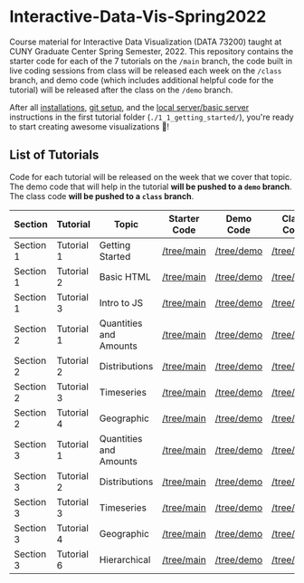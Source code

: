 # Interactive-Data-Vis-Spring2022

Course material for Interactive Data Visualization (DATA 73200) taught at CUNY Graduate Center Spring Semester, 2022. This repository contains the starter code for each of the 7 tutorials on the `/main` branch, the code built in live coding sessions from class will be released each week on the `/class` branch, and demo code (which includes additional helpful code for the tutorial) will be released after the class on the `/demo` branch.

After all [installations](./1_1_getting_started/1_INSTALL.md), [git setup](./1_1_getting_started/GIT_SETUP.md), and the [local server/basic server](./1_1_getting_started/3_BASIC_SERVER.md) instructions in the first tutorial folder (`./1_1_getting_started/`), you're ready to start creating awesome visualizations 🎉!

## List of Tutorials

Code for each tutorial will be released on the week that we cover that topic. The demo code that will help in the tutorial **will be pushed to a `demo` branch**. The class code **will be pushed to a `class` branch**.

| Section | Tutorial | Topic | Starter Code | Demo Code | Class Code |
| ------ | ------ | ----- | ------ | ----- | ----- |
| Section 1 | Tutorial 1 | Getting Started | [/tree/main](https://github.com/racheldaniell/interactivedataviz/tree/main/1_1_getting_started) | [/tree/demo](https://github.com/racheldaniell/interactivedataviz/tree/demo/1_1_getting_started) | [/tree/class](https://github.com/racheldaniell/interactivedataviz/tree/class/1_1_getting_started)
| Section 1 | Tutorial 2 | Basic HTML | [/tree/main](https://github.com/InteractiveDataVis/Interactive-Data-Vis-Fall2021/tree/main/1_2_basic_html) | [/tree/demo](https://github.com/InteractiveDataVis/Interactive-Data-Vis-Fall2021/tree/demo/1_2_basic_html) | [/tree/class](https://github.com/InteractiveDataVis/Interactive-Data-Vis-Fall2021/tree/class/1_2_basic_html)
| Section 1 | Tutorial 3 | Intro to JS | [/tree/main](https://github.com/InteractiveDataVis/Interactive-Data-Vis-Fall2021/tree/main/1_3_intro_to_js) | [/tree/demo](https://github.com/InteractiveDataVis/Interactive-Data-Vis-Fall2021/tree/demo/1_3_intro_to_js) | [/tree/class](https://github.com/InteractiveDataVis/Interactive-Data-Vis-Fall2021/tree/class/1_3_intro_to_js)
| Section 2 | Tutorial 1 | Quantities and Amounts | [/tree/main](https://github.com/InteractiveDataVis/Interactive-Data-Vis-Fall2021/tree/main/2_1_quantities_and_amounts) | [/tree/demo](https://github.com/InteractiveDataVis/Interactive-Data-Vis-Fall2021/tree/demo/2_2_quantities_and_amounts) | [/tree/class](https://github.com/InteractiveDataVis/Interactive-Data-Vis-Fall2021/tree/class/2_1_quantities_and_amounts) |
| Section 2 | Tutorial 2 | Distributions | [/tree/main](https://github.com/InteractiveDataVis/Interactive-Data-Vis-Fall2021/tree/main/2_2_distributions) | [/tree/demo](https://github.com/InteractiveDataVis/Interactive-Data-Vis-Fall2021/tree/demo/2_2_distributions) | [/tree/class](https://github.com/InteractiveDataVis/Interactive-Data-Vis-Fall2021/tree/class/2_2_distributions) |
| Section 2 | Tutorial 3 | Timeseries | [/tree/main](https://github.com/InteractiveDataVis/Interactive-Data-Vis-Fall2021/tree/main/2_3_time_series) | [/tree/demo](https://github.com/InteractiveDataVis/Interactive-Data-Vis-Fall2021/tree/demo/2_3_time_series) | [/tree/class](https://github.com/InteractiveDataVis/Interactive-Data-Vis-Fall2021/tree/class/2_3_time_series) |
| Section 2 | Tutorial 4 | Geographic | [/tree/main](https://github.com/InteractiveDataVis/Interactive-Data-Vis-Fall2021/tree/main/2_4_geographic) | [/tree/demo](https://github.com/InteractiveDataVis/Interactive-Data-Vis-Fall2021/tree/demo/2_4_geographic) | [/tree/class](https://github.com/InteractiveDataVis/Interactive-Data-Vis-Fall2021/tree/class/2_4_geographic) |
| Section 3 | Tutorial 1 | Quantities and Amounts | [/tree/main](https://github.com/InteractiveDataVis/Interactive-Data-Vis-Fall2021/tree/main/3_1_quantities_and_amounts) | [/tree/demo](https://github.com/InteractiveDataVis/Interactive-Data-Vis-Fall2021/tree/demo/3_1_quantities_and_amounts) | [/tree/class](https://github.com/InteractiveDataVis/Interactive-Data-Vis-Fall2021/tree/class/3_1_quantities_and_amounts) |
| Section 3 | Tutorial 2 | Distributions | [/tree/main](https://github.com/InteractiveDataVis/Interactive-Data-Vis-Fall2021/tree/main/3_2_distributions) | [/tree/demo](https://github.com/InteractiveDataVis/Interactive-Data-Vis-Fall2021/tree/demo/3_2_distributions) | [/tree/class](https://github.com/InteractiveDataVis/Interactive-Data-Vis-Fall2021/tree/class/3_2_distributions) |
| Section 3 | Tutorial 3 | Timeseries | [/tree/main](https://github.com/InteractiveDataVis/Interactive-Data-Vis-Fall2021/tree/main/3_3_time_series) | [/tree/demo](https://github.com/InteractiveDataVis/Interactive-Data-Vis-Fall2021/tree/demo/3_3_time_series) | [/tree/class](https://github.com/InteractiveDataVis/Interactive-Data-Vis-Fall2021/tree/class/3_3_time_series) |
| Section 3 | Tutorial 4 | Geographic | [/tree/main](https://github.com/InteractiveDataVis/Interactive-Data-Vis-Fall2021/tree/main/3_4_geographic) | [/tree/demo](https://github.com/InteractiveDataVis/Interactive-Data-Vis-Fall2021/tree/demo/3_4_geographic) | [/tree/class](https://github.com/InteractiveDataVis/Interactive-Data-Vis-Fall2021/tree/class/3_4_geographic) |
| Section 3 | Tutorial 6 | Hierarchical | [/tree/main](https://github.com/InteractiveDataVis/Interactive-Data-Vis-Fall2021/tree/main/3_5_hierarchical) | [/tree/demo](https://github.com/InteractiveDataVis/Interactive-Data-Vis-Fall2021/tree/demo/3_5_hierarchical) | [/tree/class](https://github.com/InteractiveDataVis/Interactive-Data-Vis-Fall2021/tree/class/3_5_hierarchical) |
